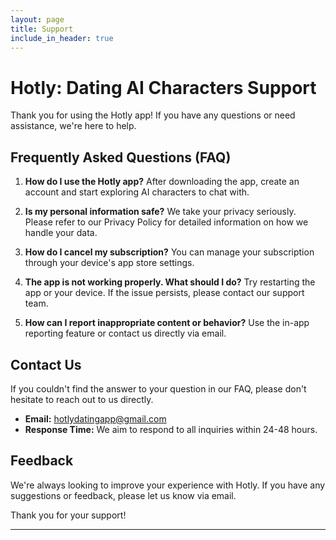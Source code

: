 ```yaml
---
layout: page
title: Support
include_in_header: true
---
```


# Hotly: Dating AI Characters Support

Thank you for using the Hotly app! If you have any questions or need assistance, we're here to help.

## Frequently Asked Questions (FAQ)

1. **How do I use the Hotly app?**
   After downloading the app, create an account and start exploring AI characters to chat with.

2. **Is my personal information safe?**
   We take your privacy seriously. Please refer to our Privacy Policy for detailed information on how we handle your data.

3. **How do I cancel my subscription?**
   You can manage your subscription through your device's app store settings.

4. **The app is not working properly. What should I do?**
   Try restarting the app or your device. If the issue persists, please contact our support team.

5. **How can I report inappropriate content or behavior?**
   Use the in-app reporting feature or contact us directly via email.

## Contact Us

If you couldn't find the answer to your question in our FAQ, please don't hesitate to reach out to us directly.

- **Email:** hotlydatingapp@gmail.com
- **Response Time:** We aim to respond to all inquiries within 24-48 hours.

## Feedback

We're always looking to improve your experience with Hotly. If you have any suggestions or feedback, please let us know via email.

Thank you for your support!

---
